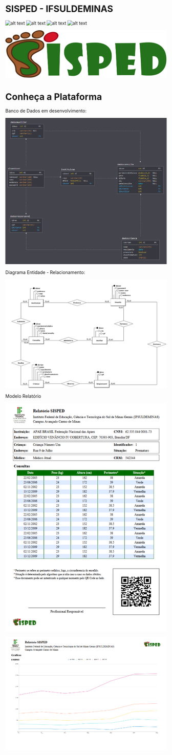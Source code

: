 # SISPED - IFSULDEMINAS 

![alt text][Status]
![alt text][Plataformas]
![alt text][Versao]
![alt text][Licenca]

[Versao]: https://img.shields.io/badge/Plataformas-Windows%20%7C%20Mac%20%7C%20Linux-lightgrey "Versão atual do sistema"
[Licenca]: https://img.shields.io/badge/Licen%C3%A7a-MIT-brightgreen "Somos Livres!"
[Status]: https://img.shields.io/badge/Estado-Em%20Desenvolvimento-brightgreen "Status"
[Plataformas]: https://img.shields.io/badge/Vers%C3%A3o-%200.1.1%20-blue "Plataformas suportadas"

![alt text][SISPED]
# Conheça a Plataforma

[SISPED]: https://github.com/marcos-bah/sisped-ifsuldeminas/blob/master/image/sisped-logo2.png "SISPED"

Banco de Dados em desenvolvimento: 

![alt text][Dark]

[Light]: https://github.com/marcos-bah/sisped-ifsuldeminas/blob/master/doc/databaseModelerLight.png "SISPED Database - tema light"

[Dark]: https://github.com/marcos-bah/sisped-ifsuldeminas/blob/master/doc/databaseModelerDark.png "SISPED Database - tema dark"

Diagrama Entidade - Relacionamento:

![alt text][brmodelo]

[brmodelo]:https://github.com/marcos-bah/sisped-ifsuldeminas/blob/master/doc/SispedMER.png "BrModelo - Diagrama ER"

Modelo Relatório

![alt text][pdf_paisagem]

![alt text][pdf_retrato]

[pdf_paisagem]:https://github.com/marcos-bah/sisped-ifsuldeminas/blob/master/doc/pdf-P.png
[pdf_retrato]:https://github.com/marcos-bah/sisped-ifsuldeminas/blob/master/doc/pdf-R.png



